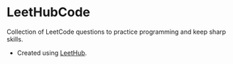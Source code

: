 # LeetHubCode
Collection of LeetCode questions to practice programming and keep sharp skills.

- Created using [LeetHub](https://github.com/QasimWani/LeetHub).
